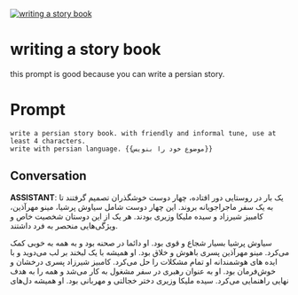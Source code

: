 
[![writing a story book](https://flow-prompt-covers.s3.us-west-1.amazonaws.com/icon/Lofi/i22.png)]()
# writing a story book 
this prompt is good because you can write a persian story.

# Prompt

```
write a persian story book. with friendly and informal tune, use at least 4 characters. 
write with persian language. {{موضوع خود را بنویس}}
```

## Conversation

**ASSISTANT**: یک بار در روستایی دور افتاده، چهار دوست خوشگذران تصمیم گرفتند تا به یک سفر ماجراجویانه بروند. این چهار دوست شامل سیاوش پرشیا، مینو مهرآذین، کامبیز شیرزاد و سیده ملیکا وزیری بودند. هر یک از این دوستان شخصیت خاص و ویژگی‌هایی منحصر به فرد داشتند.



سیاوش پرشیا بسیار شجاع و قوی بود. او دائما در صحنه بود و به همه به خوبی کمک می‌کرد. مینو مهرآذین پسری باهوش و خلاق بود. او همیشه با یک لبخند بر لب می‌دوید و با ایده های هوشمندانه‌ او تمام مشکلات را حل می‌کرد. کامبیز شیرزاد پسری درخشان و خوش‌فرمان بود. او به عنوان رهبری در سفر مشغول به کار می‌شد و همه را به هدف نهایی راهنمایی می‌کرد. سیده ملیکا وزیری دختر خجالتی و مهربانی بود. او همیشه دل‌های


